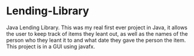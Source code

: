 # Lending-Library
Java Lending Library. This was my real first ever project in Java, it allows the user to keep track of items they leant out, as well as the names of the person who they leant it to and what date they gave the person the item. This project is in a GUI using javafx. 
